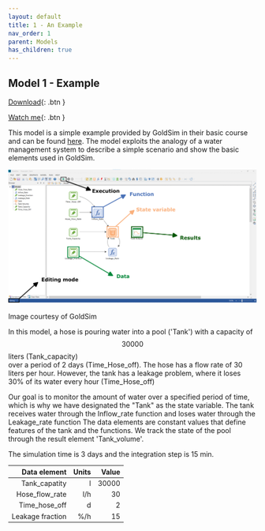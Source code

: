 ```yaml
---
layout: default
title: 1 - An Example
nav_order: 1
parent: Models
has_children: true
---
```


## Model 1 - Example


[Download](https://github.com/SergioCoboLopez/Workshop_ESA/blob/main/GoldSim_Models/Model1_Example.gsm){: .btn }


[Watch me](https://www.youtube.com/watch?v=htNLMYaaiCE){: .btn }

This model is a simple example provided by GoldSim in their basic course and can be found [here](https://www.goldsim.com/Courses/BasicGoldSim/Unit3/Lesson2/). 
The model exploits the analogy of a water management system to describe
a simple scenario and show the basic elements used in GoldSim. 

![Figure](../figures/Simple_model_explanation.png)

Image courtesy of GoldSim

In this model, a hose is pouring water into a pool ('Tank') with a capacity of $$30000$$ liters (Tank_capacity)  
over a period of 2 days (Time_Hose_off). The hose has a flow rate of 30 liters per hour. However, the tank 
has a leakage problem, where it loses 30% of its water every hour (Time_Hose_off)

Our goal is to monitor the amount of water over a specified period of time, which is why we have designated
 the "Tank" as the state variable. The tank receives water through the Inflow_rate function and loses water
 through the Leakage_rate function The data elements are constant values that define features of the tank and
the functions. We track the state of the pool through the result element 'Tank_volume'.

The simulation time is 3 days and the integration step is 15 min.

|Data element|Units|Value|
|------------:|----------:|-------:|
|Tank_capatity   |l  |30000|
|Hose_flow_rate  |l/h|30  |
|Time_hose_off   |d  |2    |
|Leakage fraction|%/h|15|





